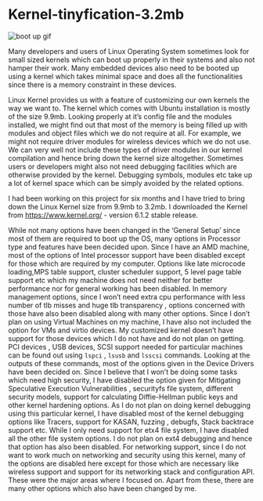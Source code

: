 # Kernel-tinyfication-3.2mb 

![boot up gif](https://media.giphy.com/media/3o7btTODQcZhN6eLQs/giphy.gif)

Many developers and users of Linux Operating System sometimes look for small sized kernels which can boot up properly in their systems and also not hamper their work. 
Many embedded devices also need to be booted up using a kernel which takes minimal space and does all the functionalities since there is a memory constraint in these devices.

Linux Kernel provides us with a feature of customizing our own kernels the way we want to. 
The kernel which comes with Ubuntu installation is mostly of the size 9.9mb. Looking properly at it’s config file and the modules installed, we might find out that most of the memory is being filled up with modules and object files which we do not require at all. For example, we might not require driver modules for wireless devices which we do not use. 
We can very well not include these types of  driver modules in our kernel compilation and hence bring down the kernel size altogether.
Sometimes users or developers might also not need debugging facilities which are otherwise provided by the kernel. Debugging symbols, modules etc take up a lot of kernel space which can be simply avoided by the related options. 

I had been working on this project for six months and I have tried to bring down the Linux Kernel size from 9.9mb to 3.2mb. 
I downloaded the Kernel from https://www.kernel.org/ - version 6.1.2 stable release. 

While not many options have been changed in the ‘General Setup’ since most of them are required to boot up the OS, many options in Processor type and features have been decided upon. 
Since I have an AMD machine, most of the options of Intel processor support have been disabled except for those which are required by my computer.
Options like late microcode loading,MPS table support, cluster scheduler support,  5 level page table support etc which my machine does not need neither for better performance nor for general working has been disabled.
In memory management options, since I won’t need extra cpu performance with less number of tlb misses and huge tlb transparency , options concerned with those have also been disabled along with many other options.
Since I don’t plan on using Virtual Machines on my machine, I have also not included the option for VMs and virtio devices. 
My customized kernel doesn’t have support for those devices which I do not have and do not plan on getting. PCI devices , USB devices, SCSI support needed for particular machines can be found out using 
` lspci ` , `lsusb` and `lsscsi` commands. 
Looking at the outputs of these commands, most of the options given in the Device Drivers have been decided on. 
Since I believe that I won’t be doing some tasks which need high security, I have disabled the option given for Mitigating Speculative Execution Vulnerabilities , securityfs file system, different security models, support for calculating Diffie-Hellman public keys and other kernel hardening options. 
As I do not plan on doing kernel debugging using this particular kernel, I have disabled most of the kernel debugging options like Tracers, support for KASAN, fuzzing , debugfs, Stack backtrace support etc. 
While I only need support for etx4 file system, I have disabled all the other file system options. I do not plan on ext4 debugging and hence that option has also been disabled. 
For networking support, since I do not want to work much on networking and security using this kernel, many of the options are disabled here except for those which are necessary like wireless support and support for its networking stack and configuration API. 
These were the major areas where I focused on. Apart from these, there are many other options which also have been changed by me. 
